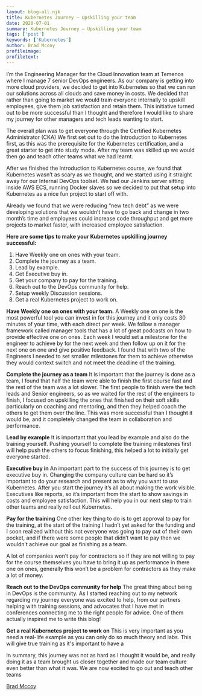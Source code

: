 ```yaml
---
layout: blog-all.njk
title: Kubernetes Journey – Upskilling your team
date: 2020-07-01
summary: Kubernetes Journey – Upskilling your team
tags: ['post']
keywords: ['Kubernetes']
author: Brad Mccoy
profileimage:  
profiletext: 
---
```


I’m the Engineering Manager for the Cloud Innovation team at Temenos where I manage 7 senior DevOps engineers.  As our company is getting into more cloud providers, we decided to get into Kubernetes so that we can run our solutions across all clouds and save money in costs. We decided that rather than going to market we would train everyone internally to upskill employees, give them job satisfaction and retain them.  This initiative turned out to be more successful than I thought and therefore I would like to share my journey for other managers and tech leads wanting to start.
 
The overall plan was to get everyone through the Certified Kubernetes Administrator (CKA) We first set out to do the Introduction to Kubernetes first, as this was the prerequisite for the Kubernetes certification, and a great starter to get into study mode.  After my team was skilled up we would then go and teach other teams what we had learnt.
 
After we finished the Introduction to Kubernetes course, we found that Kubernetes wasn’t as scary as we thought, and we started using it straight away for our Internal DevOps toolset.  We had our Jenkins server sitting inside AWS ECS, running Docker slaves so we decided to put that setup into Kubernetes as a nice fun project to start off with.
 
Already we found that we were reducing “new tech debt” as we were developing solutions that we wouldn’t have to go back and change in two month’s time and employees could increase code throughput and get more projects to market faster, with increased employee satisfaction.
 
**Here are some tips to make your Kubernetes upskilling journey successful:**
 
1. Have Weekly one on ones with your team.
2. Complete the journey as a team.
3. Lead by example.
4. Get Executive buy in.
5. Get your company to pay for the training.
6. Reach out to the DevOps community for help.
7. Setup weekly Discussion sessions.
8. Get a real Kubernetes project to work on.
 
**Have Weekly one on ones with your team.**
A Weekly one on one is the most powerful tool you can invest in for this journey and it only costs 30 minutes of your time, with each direct per week.  We follow a manager framework called manager tools that has a lot of great podcasts on how to provide effective one on ones. Each week I would set a milestone for the engineer to achieve by for the next week and then follow up on it for the next one on one and give positive feedback.  I found that with two of the Engineers I needed to set smaller milestones for them to achieve otherwise they would context switch and not meet the deadline of the training.
 
**Complete the journey as a team**
It is important that the journey is done as a team, I found that half the team were able to finish the first course fast and the rest of the team was a lot slower.  The first people to finish were the tech leads and Senior engineers, so as we waited for the rest of the engineers to finish, I focused on upskilling the ones that finished on their soft skills particularly on coaching and mentoring, and then they helped coach the others to get them over the line. This was more successful than I thought it would be, and it completely changed the team in collaboration and performance.
 
**Lead by example**
It is important that you lead by example and also do the training yourself.  Pushing yourself to complete the training milestones first will help push the others to focus finishing, this helped a lot to initially get everyone started.  
 
**Executive buy in**
An important part to the success of this journey is to get executive buy in. Changing the company culture can be hard so it’s important to do your research and present as to why you want to use Kubernetes.  After you start the journey it’s all about making the work visible.  Executives like reports, so it’s important from the start to show savings in costs and employee satisfaction.  This will help you in our next step to train other teams and really roll out Kubernetes.
 
**Pay for the training**
One other key thing to do is to get approval to pay for the training, at the start of the training I hadn’t yet asked for the funding and I soon realized without this not everyone was going to pay out of their own pocket, and if there were some people that didn’t want to pay then we wouldn’t achieve our goal as finishing as a team.
 
A lot of companies won’t pay for contractors so if they are not willing to pay for the course themselves you have to bring it up as performance in there one on ones, generally this won’t be a problem for contractors as they make a lot of money.
 
**Reach out to the DevOps community for help**
The great thing about being in DevOps is the community.  As I started reaching out to my network regarding my journey everyone was excited to help, from our partners helping with training sessions, and advocates that I have met in conferences connecting me to the right people for advice.  One of them actually inspired me to write this blog!
 
**Get a real Kubernetes project to work on**
This is very important as you need a real-life example as you can only do so much theory and labs.  This will give true training as it's important to have a
 
 
In summary, this journey was not as hard as I thought it would be, and really doing it as a team brought us closer together and made our team culture even better than what it was. We are now excited to go out and teach other teams

[Brad Mccoy](https://www.linkedin.com/in/bradmccoy3)